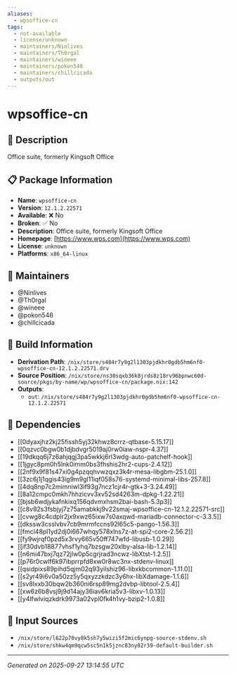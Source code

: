 ```yaml
---
aliases:
  - wpsoffice-cn
tags:
  - not-available
  - license/unknown
  - maintainers/Ninlives
  - maintainers/Th0rgal
  - maintainers/wineee
  - maintainers/pokon548
  - maintainers/chillcicada
  - outputs/out
---
```


# wpsoffice-cn

## 📝 Description

Office suite, formerly Kingsoft Office

## 📋 Package Information

- **Name**: `wpsoffice-cn`
- **Version**: `12.1.2.22571`
- **Available**: ❌ No
- **Broken**: ✅ No
- **Description**: Office suite, formerly Kingsoft Office
- **Homepage**: [https://www.wps.com](https://www.wps.com)
- **License**: `unknown`
- **Platforms**: `x86_64-linux`
## 👥 Maintainers

- @Ninlives
- @Th0rgal
- @wineee
- @pokon548
- @chillcicada


## 🔧 Build Information

- **Derivation Path**: `/nix/store/s484r7y9g2l1303pjdkhr0gdb5hm6nf0-wpsoffice-cn-12.1.2.22571.drv`
- **Source Position**: `/nix/store/ns30sqxb36k8jrds8z18rv96bpnwc60d-source/pkgs/by-name/wp/wpsoffice-cn/package.nix:142`
- **Outputs**:
  - `out`:  `/nix/store/s484r7y9g2l1303pjdkhr0gdb5hm6nf0-wpsoffice-cn-12.1.2.22571`

## 🔗 Dependencies

- [[0dyaxjhz2kj25fissh5yj32khwz8crrz-qtbase-5.15.17]]
- [[0qzvc0bgw0b1djbdvgr5019aj0rw0iaw-nspr-4.37]]
- [[19dkqq6j7z6ahjqgj3pa5wkkj6rl3wdg-auto-patchelf-hook]]
- [[1jgyc8pm0h5lnk0imm0bs3fhshis2hr2-cups-2.4.12]]
- [[2nf9x9f81s47xi0g4pzqqhvwzqxz3k4r-mesa-libgbm-25.1.0]]
- [[3zc6j1j1qgis43ig9m9gl11iqf058s76-systemd-minimal-libs-257.8]]
- [[4dq8np7c2mimniwl3if93g7ncz1cjr4r-gtk+3-3.24.49]]
- [[8a12cmpc0mkh7hhzicvv3xv52sd4263m-dpkg-1.22.21]]
- [[bjsb6wdjykafnkixq156qdvmxhsm2bai-bash-5.3p3]]
- [[c8v92s3fsbjyj7z75amabkkj9v22smaj-wpsoffice-cn-12.1.2.22571-src]]
- [[cvwg8c4cdplr2jx9xwz65ixw7s0axqwd-mariadb-connector-c-3.3.5]]
- [[dkssw3csslvbv7cb9mrmfccns92l65c5-pango-1.56.3]]
- [[fmcl48pl1yd2dj0i667whqy578xlns7z-at-spi2-core-2.56.2]]
- [[fy9wjrqf0pzd5x3rvy665v50ff747wfd-libusb-1.0.29]]
- [[if30dvb18877vhsf1yhq7bzsgw20xlby-alsa-lib-1.2.14]]
- [[n6mi47bxj7qz72jlw0p5cgrjrad3ncwz-libXtst-1.2.5]]
- [[p76r0cwlf6k97ibprrpfd8xw0r8wc3nx-stdenv-linux]]
- [[qsidpixs89pihd5qjm02q93yilshiz96-libxkbcommon-1.11.0]]
- [[s2yr49i6v0a50zz5y5qxyzzkdzc3y6hx-libXdamage-1.1.6]]
- [[sv8lxxb30bqw2b360ni6rsp89mg2dvbp-libtool-2.5.4]]
- [[xw6z6b8vsj9j9d14ajy36iav6kria5v3-libxv-1.0.13]]
- [[y4lfwlviqzkdrk9973a02vpl0fk4h1vy-bzip2-1.0.8]]

## 📁 Input Sources

- `/nix/store/l622p70vy8k5sh7y5wizi5f2mic6ynpg-source-stdenv.sh`
- `/nix/store/shkw4qm9qcw5sc5n1k5jznc83ny02r39-default-builder.sh`

---
*Generated on 2025-09-27 13:14:55 UTC*
